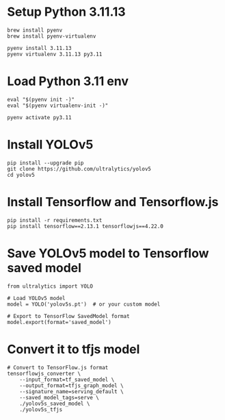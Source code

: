 # Setup Python 3.11.13 

```
brew install pyenv
brew install pyenv-virtualenv

pyenv install 3.11.13
pyenv virtualenv 3.11.13 py3.11
```

# Load Python 3.11 env

```
eval "$(pyenv init -)"
eval "$(pyenv virtualenv-init -)"
```

```
pyenv activate py3.11
```

# Install YOLOv5

```
pip install --upgrade pip
git clone https://github.com/ultralytics/yolov5
cd yolov5
```

# Install Tensorflow and Tensorflow.js

```
pip install -r requirements.txt
pip install tensorflow==2.13.1 tensorflowjs==4.22.0
```

# Save YOLOv5 model to Tensorflow saved model

```
from ultralytics import YOLO

# Load YOLOv5 model
model = YOLO('yolov5s.pt')  # or your custom model

# Export to TensorFlow SavedModel format
model.export(format='saved_model')
```


# Convert it to tfjs model

```
# Convert to TensorFlow.js format
tensorflowjs_converter \
    --input_format=tf_saved_model \
    --output_format=tfjs_graph_model \
    --signature_name=serving_default \
    --saved_model_tags=serve \
    ./yolov5s_saved_model \
    ./yolov5s_tfjs
```

